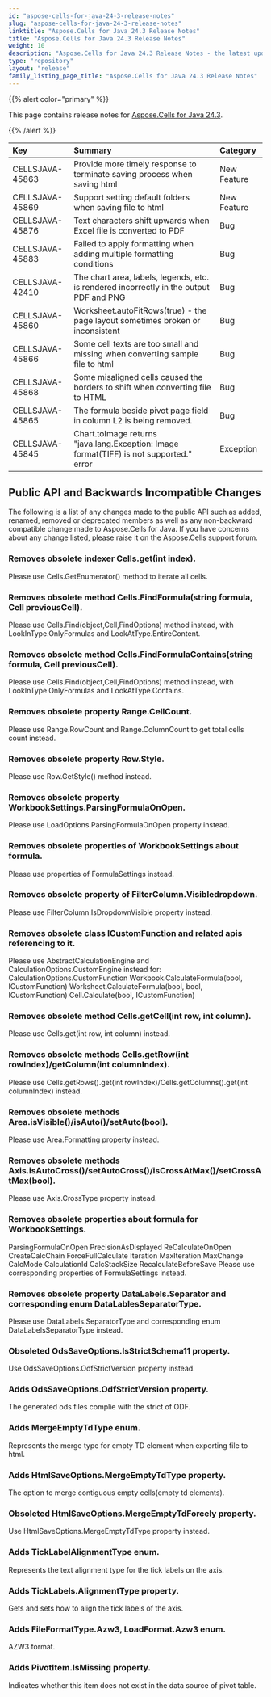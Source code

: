 ```yaml
---
id: "aspose-cells-for-java-24-3-release-notes"
slug: "aspose-cells-for-java-24-3-release-notes"
linktitle: "Aspose.Cells for Java 24.3 Release Notes"
title: "Aspose.Cells for Java 24.3 Release Notes"
weight: 10
description: "Aspose.Cells for Java 24.3 Release Notes - the latest updates and fixes."
type: "repository"
layout: "release"
family_listing_page_title: "Aspose.Cells for Java 24.3 Release Notes"
---
```


{{% alert color="primary" %}}

This page contains release notes for [Aspose.Cells for Java 24.3](https://releases.aspose.com/cells/java/24-3/).

{{% /alert %}}

|**Key**|**Summary**|**Category**|
| :- | :- | :- |
|CELLSJAVA-45863|Provide more timely response to terminate saving process when saving html|New Feature
|CELLSJAVA-45869|Support setting default folders when saving file to html|New Feature
|CELLSJAVA-45876|Text characters shift upwards when Excel file is converted to PDF|Bug
|CELLSJAVA-45883|Failed to apply formatting when adding multiple formatting conditions|Bug
|CELLSJAVA-42410|The chart area, labels, legends, etc. is rendered incorrectly in the output PDF and PNG|Bug
|CELLSJAVA-45860|Worksheet.autoFitRows(true) - the page layout sometimes broken or inconsistent|Bug
|CELLSJAVA-45866|Some cell texts are too small and missing when converting sample file to html|Bug
|CELLSJAVA-45868|Some misaligned cells caused the borders to shift when converting file to HTML|Bug
|CELLSJAVA-45865|The formula beside pivot page field in column L2 is being removed.|Bug
|CELLSJAVA-45845|Chart.toImage returns "java.lang.Exception: Image format(TIFF) is not supported." error|Exception

## **Public API and Backwards Incompatible Changes**

The following is a list of any changes made to the public API such as added, renamed, removed or deprecated members as well as any non-backward compatible change made to Aspose.Cells for Java. If you have concerns about any change listed, please raise it on the Aspose.Cells support forum.

### **Removes obsolete indexer Cells.get(int index).**

Please use Cells.GetEnumerator() method to iterate all cells.

### **Removes obsolete method Cells.FindFormula(string formula, Cell previousCell).**

Please use Cells.Find(object,Cell,FindOptions) method instead, with LookInType.OnlyFormulas and LookAtType.EntireContent.

### **Removes obsolete method Cells.FindFormulaContains(string formula, Cell previousCell).**

Please use Cells.Find(object,Cell,FindOptions) method instead, with LookInType.OnlyFormulas and LookAtType.Contains.

### **Removes obsolete property Range.CellCount.**

Please use Range.RowCount and Range.ColumnCount to get total cells count instead.

### **Removes obsolete property Row.Style.**

Please use Row.GetStyle() method instead.

### **Removes obsolete property WorkbookSettings.ParsingFormulaOnOpen.**

Please use LoadOptions.ParsingFormulaOnOpen property instead.

### **Removes obsolete properties of WorkbookSettings about formula.**

Please use properties of FormulaSettings instead.

### **Removes obsolete property of FilterColumn.Visibledropdown.**

Please use FilterColumn.IsDropdownVisible property instead.

### **Removes obsolete class ICustomFunction and related apis referencing to it.**

Please use AbstractCalculationEngine and CalculationOptions.CustomEngine instead for:
  CalculationOptions.CustomFunction
  Workbook.CalculateFormula(bool, ICustomFunction)
  Worksheet.CalculateFormula(bool, bool, ICustomFunction)
  Cell.Calculate(bool, ICustomFunction)

### **Removes obsolete method Cells.getCell(int row, int column).**

Please use Cells.get(int row, int column) instead.

### **Removes obsolete methods Cells.getRow(int rowIndex)/getColumn(int columnIndex).**

Please use Cells.getRows().get(int rowIndex)/Cells.getColumns().get(int columnIndex) instead.

### **Removes obsolete methods Area.isVisible()/isAuto()/setAuto(bool).**

Please use Area.Formatting property instead.

### **Removes obsolete methods Axis.isAutoCross()/setAutoCross()/isCrossAtMax()/setCrossAtMax(bool).**

Please use Axis.CrossType property instead.

### **Removes obsolete properties about formula for WorkbookSettings.**

  ParsingFormulaOnOpen
  PrecisionAsDisplayed
  ReCalculateOnOpen
  CreateCalcChain
  ForceFullCalculate
  Iteration
  MaxIteration
  MaxChange
  CalcMode
  CalculationId
  CalcStackSize
  RecalculateBeforeSave
Please use corresponding properties of FormulaSettings instead.

### **Removes obsolete property DataLabels.Separator and corresponding enum DataLablesSeparatorType.**

Please use DataLabels.SeparatorType and corresponding enum DataLabelsSeparatorType instead.

### **Obsoleted OdsSaveOptions.IsStrictSchema11 property.**

Use OdsSaveOptions.OdfStrictVersion property instead. 

### **Adds OdsSaveOptions.OdfStrictVersion property.**

The generated ods files complie with the strict of ODF.

### **Adds MergeEmptyTdType enum.**

Represents the merge type for empty TD element when exporting file to html.

### **Adds HtmlSaveOptions.MergeEmptyTdType property.**

The option to merge contiguous empty cells(empty td elements).

### **Obsoleted HtmlSaveOptions.MergeEmptyTdForcely property.**

Use HtmlSaveOptions.MergeEmptyTdType property instead. 

### **Adds TickLabelAlignmentType enum.**

Represents the text alignment type for the tick labels on the axis.

### **Adds TickLabels.AlignmentType property.**

Gets and sets how to align the tick labels of the axis. 

### **Adds FileFormatType.Azw3, LoadFormat.Azw3 enum.**

AZW3 format.

### **Adds PivotItem.IsMissing property.**

Indicates whether this item does not exist in the data source of pivot table.